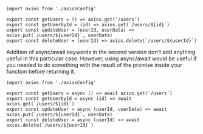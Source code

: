 ```JS
import axios from './axiosConfig'

export const getUsers = () => axios.get('/users')
export const getUserbyId = (id) => axios.get(`/users/${id}`)
export const updateUser = (userId, userData) => axios.put(`/users/${userId}`, userData)
export const deleteUser = (userId) => axios.delete(`/users/${userId}`)
```

Addition of async/await keywords in the second version don't add anything useful in this particular
case. However, using async/await would be useful if you needed to do something with the result of
the promise inside your function before returning it.

```JS
import axios from './axiosConfig'

export const getUsers = async () => await axios.get('/users')
export const getUserbyId = async (id) => await axios.get(`/users/${id}`)
export const updateUser = async (userId, userData) => await axios.put(`/users/${userId}`, userData)
export const deleteUser = async (userId) => await axios.delete(`/users/${userId}`)
```
